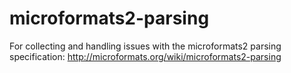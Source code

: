 # microformats2-parsing
For collecting and handling issues with the microformats2 parsing specification: http://microformats.org/wiki/microformats2-parsing
